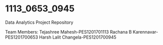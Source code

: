 # 1113_0653_0945
Data Analytics Project Repository

Team Members:
Tejashree Mahesh-PES1201701113
Rachana B Karennavar-PES1201700653
Harsh Lalit Changela-PES1201700945
